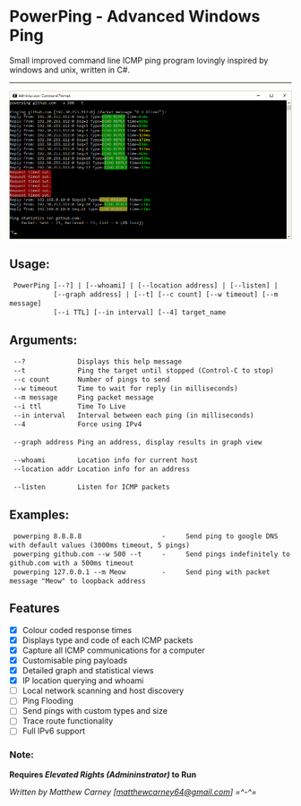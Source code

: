 # PowerPing - Advanced Windows Ping 

Small improved command line ICMP ping program lovingly inspired by windows and unix, written in C#.
***
![alt text](Screenshots/readme_screenshot.png "PowerPing in action")

## Usage: 
     PowerPing [--?] | [--whoami] | [--location address] | [--listen] |
			   [--graph address] | [--t] [--c count] [--w timeout] [--m message] 
			   [--i TTL] [--in interval] [--4] target_name

## Arguments:
     --?             Displays this help message
     --t             Ping the target until stopped (Control-C to stop)
     --c count       Number of pings to send
     --w timeout     Time to wait for reply (in milliseconds)
     --m message     Ping packet message
     --i ttl		 Time To Live
     --in interval   Interval between each ping (in milliseconds)
     --4             Force using IPv4
     
     --graph address Ping an address, display results in graph view
	 
     --whoami        Location info for current host
     --location addr Location info for an address
     
     --listen	     Listen for ICMP packets

## Examples:
     powerping 8.8.8.8                    -     Send ping to google DNS with default values (3000ms timeout, 5 pings)
     powerping github.com --w 500 --t     -     Send pings indefinitely to github.com with a 500ms timeout
     powerping 127.0.0.1 --m Meow         -     Send ping with packet message "Meow" to loopback address
     
## Features

- [x] Colour coded response times
- [x] Displays type and code of each ICMP packets
- [x] Capture all ICMP communications for a computer
- [x] Customisable ping payloads
- [x] Detailed graph and statistical views
- [x] IP location querying and whoami 
- [ ] Local network scanning and host discovery
- [ ] Ping Flooding
- [ ] Send pings with custom types and size
- [ ] Trace route functionality
- [ ] Full IPv6 support

### Note: 
**Requires _Elevated Rights (Admininstrator)_ to Run**

*Written by Matthew Carney [matthewcarney64@gmail.com] =^-^=*
